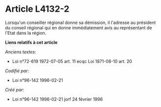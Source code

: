 # Article L4132-2

Lorsqu'un conseiller régional donne sa démission, il l'adresse au président du conseil régional qui en donne immédiatement
avis au représentant de l'Etat dans la région.

**Liens relatifs à cet article**

_Anciens textes_:

  - Loi n°72-619 1972-07-05 art. 11 ecqc Loi 1871-08-10 art. 20

_Codifié par_:

  - Loi n°96-142 1996-02-21

_Créé par_:

  - Loi n°96-142 1996-02-21 jorf 24 février 1996
